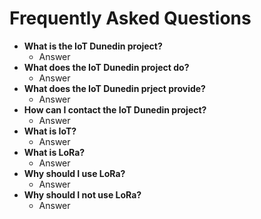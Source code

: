 # Frequently Asked Questions


* **What is the IoT Dunedin project?**
  + Answer
* **What does the IoT Dunedin project do?**
  + Answer
* **What does the IoT Dunedin prject provide?**
  + Answer
* **How can I contact the IoT Dunedin project?**
  + Answer
* **What is IoT?**
  + Answer
* **What is LoRa?**
  + Answer
* **Why should I use LoRa?**
  + Answer
* **Why should I not use LoRa?**
  + Answer